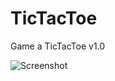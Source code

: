 # TicTacToe
Game a TicTacToe v1.0


![Screenshot](https://raw.githubusercontent.com/boneferz/TicTacToe/master/Screenshot_4.png)
